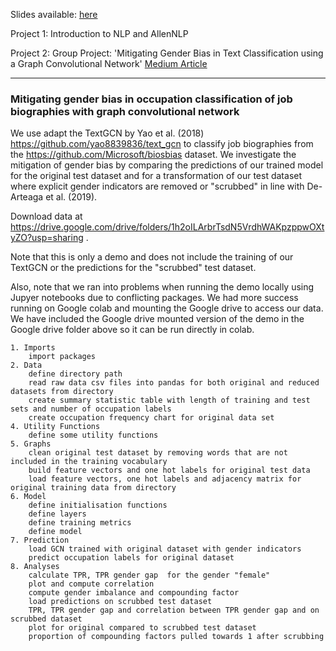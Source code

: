 Slides available: [here](https://docs.google.com/spreadsheets/d/1sJXd1Vkvk-YXXPUDlzlFLwRVaqmBrpAi9uwmjHtGI1I/edit#gid=0)

Project 1: Introduction to NLP and AllenNLP

Project 2: Group Project: 'Mitigating Gender Bias in Text Classification using a Graph Convolutional Network'
[Medium Article](https://towardsdatascience.com/mitigating-gender-bias-in-occupation-classification-805edb389729?source=friends_link&sk=3966a9c714ffaee7dbc642075d8a18b8)
______________

### Mitigating gender bias in occupation classification of job biographies with graph convolutional network
We use adapt the TextGCN by Yao et al. (2018) https://github.com/yao8839836/text_gcn to classify job biographies from the https://github.com/Microsoft/biosbias dataset. We investigate the mitigation of gender bias by comparing the predictions of our trained model for the original test dataset and for a transformation of our test dataset where explicit gender indicators are removed or "scrubbed" in line with De-Arteaga et al. (2019).

Download data at https://drive.google.com/drive/folders/1h2oILArbrTsdN5VrdhWAKpzppwOXtyZO?usp=sharing .

Note that this is only a demo and does not include the training of our TextGCN or the predictions for the "scrubbed" test dataset.

Also, note that we ran into problems when running the demo locally using Jupyer notebooks due to conflicting packages. We had more success running on Google colab and mounting the Google drive to access our data. We have included the Google drive mounted version of the demo in the Google drive folder above so it can be run directly in colab.

    1. Imports
        import packages
    2. Data
        define directory path
        read raw data csv files into pandas for both original and reduced datasets from directory
        create summary statistic table with length of training and test sets and number of occupation labels
        create occupation frequency chart for original data set
    4. Utility Functions
        define some utility functions
    5. Graphs
        clean original test dataset by removing words that are not included in the training vocabulary
        build feature vectors and one hot labels for original test data
        load feature vectors, one hot labels and adjacency matrix for original training data from directory
    6. Model
        define initialisation functions
        define layers
        define training metrics
        define model
    7. Prediction
        load GCN trained with original dataset with gender indicators
        predict occupation labels for original dataset
    8. Analyses
        calculate TPR, TPR gender gap  for the gender "female"
        plot and compute correlation
        compute gender imbalance and compounding factor
        load predictions on scrubbed test dataset
        TPR, TPR gender gap and correlation between TPR gender gap and on scrubbed dataset
        plot for original compared to scrubbed test dataset
        proportion of compounding factors pulled towards 1 after scrubbing
